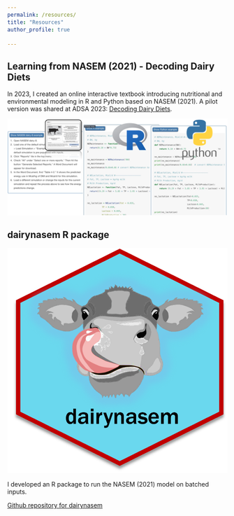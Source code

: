 ```yaml
---
permalink: /resources/
title: "Resources"
author_profile: true

---
```


Learning from NASEM (2021) - Decoding Dairy Diets 
-----
In 2023, I created an  online interactive  textbook  introducing  nutritional  and  environmental  modeling  in  R  and  Python based  on  NASEM  (2021).   A  pilot  version  was  shared  at  ADSA 2023:  [Decoding Dairy Diets](https://merickson3.github.io/NASEM_pilot/).  

[![Decoding Dairy Diets](DecodingDairyDietsexample.png)](https://merickson3.github.io/NASEM_pilot/index.html#intended-audience)

dairynasem R package
-----
![dairynasem logo](/images/dairynasem_logo.png)

I developed an R package to run the NASEM (2021) model on batched inputs. 

[Github repository for dairynasem](https://github.com/merickson3/dairynasem/tree/main)



